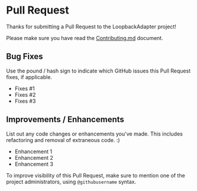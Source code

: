 # Pull Request

Thanks for submitting a Pull Request to the LoopbackAdapter project!

Please make sure you have read the [Contributing.md](\.github\CONTRIBUTING.md) document.

## Bug Fixes

Use the pound / hash sign to indicate which GitHub issues this Pull Request fixes, if applicable.

- Fixes #1
- Fixes #2
- Fixes #3

## Improvements / Enhancements

List out any code changes or enhancements you've made. This includes refactoring and removal of extraneous code. :)

- Enhancement 1
- Enhancement 2
- Enhancement 3

To improve visibility of this Pull Request, make sure to mention one of the project administrators, using `@githubusername` syntax.
